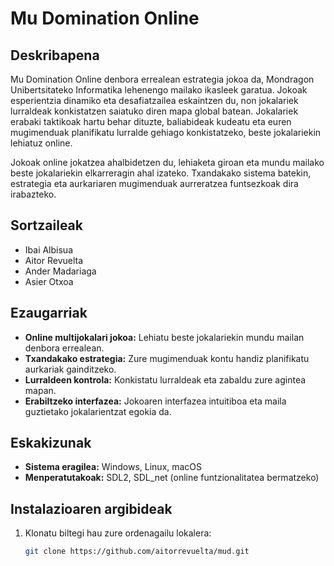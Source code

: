 # Mu Domination Online

## Deskribapena

Mu Domination Online denbora errealean estrategia jokoa da, Mondragon Unibertsitateko Informatika lehenengo mailako ikasleek garatua. Jokoak esperientzia dinamiko eta desafiatzailea eskaintzen du, non jokalariek lurraldeak konkistatzen saiatuko diren mapa global batean. Jokalariek erabaki taktikoak hartu behar dituzte, baliabideak kudeatu eta euren mugimenduak planifikatu lurralde gehiago konkistatzeko, beste jokalariekin lehiatuz online.

Jokoak online jokatzea ahalbidetzen du, lehiaketa giroan eta mundu mailako beste jokalariekin elkarreragin ahal izateko. Txandakako sistema batekin, estrategia eta aurkariaren mugimenduak aurreratzea funtsezkoak dira irabazteko.

## Sortzaileak

- Ibai Albisua
- Aitor Revuelta
- Ander Madariaga
- Asier Otxoa

## Ezaugarriak

- **Online multijokalari jokoa:** Lehiatu beste jokalariekin mundu mailan denbora errealean.
- **Txandakako estrategia:** Zure mugimenduak kontu handiz planifikatu aurkariak gainditzeko.
- **Lurraldeen kontrola:** Konkistatu lurraldeak eta zabaldu zure agintea mapan.
- **Erabiltzeko interfazea:** Jokoaren interfazea intuitiboa eta maila guztietako jokalarientzat egokia da.

## Eskakizunak

- **Sistema eragilea:** Windows, Linux, macOS
- **Menperatutakoak:** SDL2, SDL_net (online funtzionalitatea bermatzeko)

## Instalazioaren argibideak

1. Klonatu biltegi hau zure ordenagailu lokalera:
   ```bash
   git clone https://github.com/aitorrevuelta/mud.git
